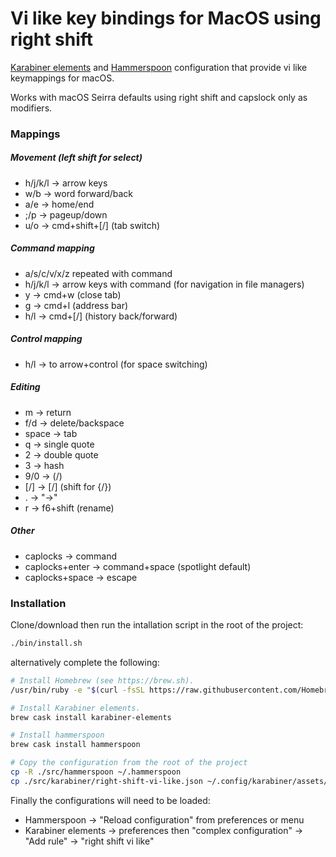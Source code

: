# Vi like key bindings for MacOS using right shift 

[Karabiner elements](https://github.com/tekezo/Karabiner-Elements) and [Hammerspoon](http://www.hammerspoon.org/) configuration that provide vi like keymappings for macOS. 

Works with macOS Seirra defaults using right shift and capslock only as modifiers.

### Mappings

##### Movement (left shift for select)
- h/j/k/l -> arrow keys
- w/b -> word forward/back
- a/e -> home/end
- ;/p -> pageup/down
- u/o -> cmd+shift+[/] (tab switch)

##### Command mapping
- a/s/c/v/x/z repeated with command
- h/j/k/l -> arrow keys with command (for navigation in file managers)
- y -> cmd+w (close tab)
- g -> cmd+l (address bar)
- h/l -> cmd+[/] (history back/forward) 

##### Control mapping
- h/l -> to arrow+control (for space switching) 

##### Editing
- m -> return
- f/d -> delete/backspace
- space -> tab
- q -> single quote
- 2 -> double quote
- 3 -> hash
- 9/0 -> (/)
- [/] -> [/] (shift for {/})
- . -> "->"
- r -> f6+shift (rename)

##### Other
- caplocks -> command
- caplocks+enter -> command+space (spotlight default)
- caplocks+space -> escape

### Installation

Clone/download then run the intallation script in the root of the project:

```sh
./bin/install.sh
```

alternatively complete the following:

```sh
# Install Homebrew (see https://brew.sh).
/usr/bin/ruby -e "$(curl -fsSL https://raw.githubusercontent.com/Homebrew/install/master/install)"

# Install Karabiner elements.
brew cask install karabiner-elements

# Install hammerspoon
brew cask install hammerspoon

# Copy the configuration from the root of the project
cp -R ./src/hammerspoon ~/.hammerspoon
cp ./src/karabiner/right-shift-vi-like.json ~/.config/karabiner/assets/complex_modifications/right-shift-vi-like.json 
```

Finally the configurations will need to be loaded:
 
 - Hammerspoon -> "Reload configuration" from preferences or menu
 - Karabiner elements -> preferences then "complex configuration" -> "Add rule" -> "right shift vi like"
